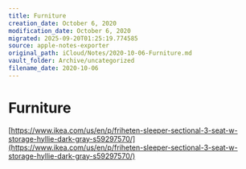 ```yaml
---
title: Furniture
creation_date: October 6, 2020
modification_date: October 6, 2020
migrated: 2025-09-20T01:25:19.774585
source: apple-notes-exporter
original_path: iCloud/Notes/2020-10-06-Furniture.md
vault_folder: Archive/uncategorized
filename_date: 2020-10-06
---
```



# Furniture 
[https://www.ikea.com/us/en/p/friheten-sleeper-sectional-3-seat-w-storage-hyllie-dark-gray-s59297570/](https://www.ikea.com/us/en/p/friheten-sleeper-sectional-3-seat-w-storage-hyllie-dark-gray-s59297570/)

